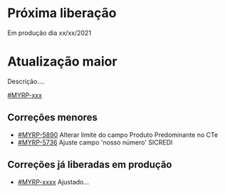 # Próxima liberação
Em produção dia xx/xx/2021

# Atualização maior
Descrição....

[#MYRP-xxx](https://devmyrp.atlassian.net/browse/MYRP-xxxx)

## Correções menores
* [#MYRP-5890](https://devmyrp.atlassian.net/browse/MYRP-5890) Alterar limite do campo Produto Predominante no CTe
* [#MYRP-5736](https://devmyrp.atlassian.net/browse/MYRP-5736) Ajuste campo 'nosso número' SICREDI


## Correções já liberadas em produção
* [#MYRP-xxxx](https://devmyrp.atlassian.net/browse/MYRP-xxxx) Ajustado...

